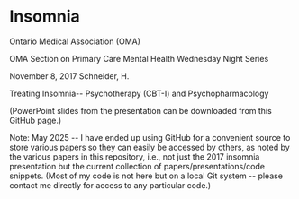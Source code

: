 # Insomnia
Ontario Medical Association (OMA)

OMA Section on Primary Care Mental Health Wednesday Night Series

November 8, 2017
Schneider, H.

Treating Insomnia-- Psychotherapy (CBT-I) and Psychopharmacology

(PowerPoint slides from the presentation can be downloaded from this GitHub page.)

Note: May 2025 -- I have ended up using GitHub for a convenient source to store various papers so they can easily be accessed by others, as noted by the various papers in this repository, i.e., not just the 2017 insomnia presentation but the current collection of papers/presentations/code snippets. (Most of my code is not here but on a local Git system -- please contact me directly for access to any particular code.)
